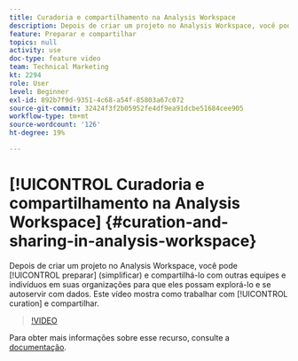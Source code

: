 ```yaml
---
title: Curadoria e compartilhamento na Analysis Workspace
description: Depois de criar um projeto no Analysis Workspace, você pode prepará-lo (simplificar) e compartilhá-lo com outras equipes e indivíduos em suas organizações para que eles possam explorá-lo e se autoservir com dados. Este vídeo mostra como trabalhar com curadoria e compartilhamento.
feature: Preparar e compartilhar
topics: null
activity: use
doc-type: feature video
team: Technical Marketing
kt: 2294
role: User
level: Beginner
exl-id: 892b7f9d-9351-4c68-a54f-85803a67c072
source-git-commit: 32424f3f2b05952fe4df9ea91dcbe51684cee905
workflow-type: tm+mt
source-wordcount: '126'
ht-degree: 19%

---
```


# [!UICONTROL Curadoria e compartilhamento na Analysis Workspace] {#curation-and-sharing-in-analysis-workspace}

Depois de criar um projeto no Analysis Workspace, você pode [!UICONTROL preparar] (simplificar) e compartilhá-lo com outras equipes e indivíduos em suas organizações para que eles possam explorá-lo e se autoservir com dados. Este vídeo mostra como trabalhar com [!UICONTROL curation] e compartilhar.

>[!VIDEO](https://video.tv.adobe.com/v/24711/?quality=12)

Para obter mais informações sobre esse recurso, consulte a [documentação](https://marketing.adobe.com/resources/help/pt_BR/analytics/analysis-workspace/curate.html).
